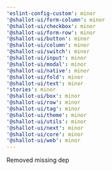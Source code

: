 ```yaml
---
'eslint-config-custom': minor
'@shallot-ui/form-column': minor
'@shallot-ui/checkbox': minor
'@shallot-ui/form-row': minor
'@shallot-ui/button': minor
'@shallot-ui/column': minor
'@shallot-ui/switch': minor
'@shallot-ui/input': minor
'@shallot-ui/modal': minor
'@shallot-ui/native': minor
'@shallot-ui/fold': minor
'@shallot-ui/text': minor
'stories': minor
'@shallot-ui/box': minor
'@shallot-ui/row': minor
'@shallot-ui/tag': minor
'@shallot-ui/theme': minor
'@shallot-ui/utils': minor
'@shallot-ui/next': minor
'@shallot-ui/core': minor
'@shallot-ui/web': minor
---
```


Removed missing dep
